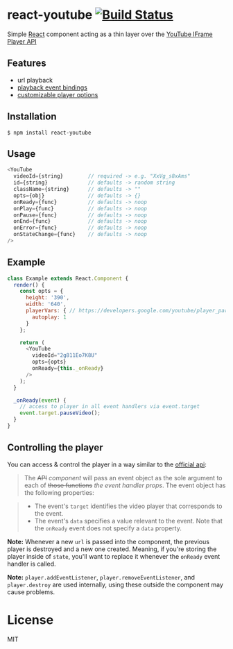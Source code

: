 react-youtube [![Build Status](https://travis-ci.org/troybetz/react-youtube.svg?branch=master)](https://travis-ci.org/troybetz/react-youtube)
=============================

Simple [React](http://facebook.github.io/react/ ) component acting as a thin layer over the [YouTube IFrame Player API](https://developers.google.com/youtube/iframe_api_reference)

## Features
- url playback
- [playback event bindings](https://developers.google.com/youtube/iframe_api_reference#Events)
- [customizable player options](https://developers.google.com/youtube/player_parameters)

## Installation

```
$ npm install react-youtube
```

Usage
----
```js
<YouTube
  videoId={string}        // required -> e.g. "XxVg_s8xAms"
  id={string}             // defaults -> random string
  className={string}      // defaults -> ""
  opts={obj}              // defaults -> {}
  onReady={func}          // defaults -> noop
  onPlay={func}           // defaults -> noop
  onPause={func}          // defaults -> noop
  onEnd={func}            // defaults -> noop
  onError={func}          // defaults -> noop
  onStateChange={func}    // defaults -> noop
/>
```

Example
-----

```js
class Example extends React.Component {
  render() {
    const opts = {
      height: '390',
      width: '640',
      playerVars: { // https://developers.google.com/youtube/player_parameters
        autoplay: 1
      }
    };

    return (
      <YouTube
        videoId="2g811Eo7K8U"
        opts={opts}
        onReady={this._onReady}
      />
    );
  }

  _onReady(event) {
    // access to player in all event handlers via event.target
    event.target.pauseVideo();
  }
}

```

## Controlling the player

You can access & control the player in a way similar to the [official api](https://developers.google.com/youtube/iframe_api_reference#Events):

> The ~~API~~ *component* will pass an event object as the sole argument to each of ~~those functions~~ *the event handler props*. The event object has the following properties:

> * The event's `target` identifies the video player that corresponds to the event.
> * The event's `data` specifies a value relevant to the event. Note that the `onReady` event does not specify a `data` property.

**Note:** Whenever a new `url` is passed into the component, the previous player is destroyed and a new one created. Meaning, if you're storing the player inside of `state`,
you'll want to replace it whenever the `onReady` event handler is called.


**Note:**
`player.addEventListener`, `player.removeEventListener`, and `player.destroy` are used internally, using these outside the component may cause problems.


# License

  MIT
